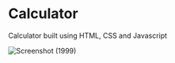# Calculator

Calculator built using HTML, CSS and Javascript

![Screenshot (1999)](https://user-images.githubusercontent.com/68502414/155826742-b069ee52-6787-4b63-9555-96e350aff2a2.png)

